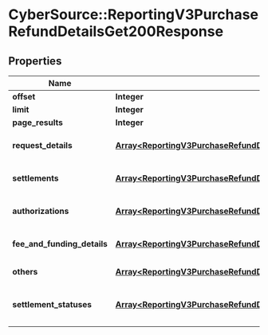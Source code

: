 # CyberSource::ReportingV3PurchaseRefundDetailsGet200Response

## Properties
Name | Type | Description | Notes
------------ | ------------- | ------------- | -------------
**offset** | **Integer** |  | [optional] 
**limit** | **Integer** |  | [optional] 
**page_results** | **Integer** |  | [optional] 
**request_details** | [**Array&lt;ReportingV3PurchaseRefundDetailsGet200ResponseRequestDetails&gt;**](ReportingV3PurchaseRefundDetailsGet200ResponseRequestDetails.md) | List of Request Info values | [optional] 
**settlements** | [**Array&lt;ReportingV3PurchaseRefundDetailsGet200ResponseSettlements&gt;**](ReportingV3PurchaseRefundDetailsGet200ResponseSettlements.md) | List of Settlement Info values | [optional] 
**authorizations** | [**Array&lt;ReportingV3PurchaseRefundDetailsGet200ResponseAuthorizations&gt;**](ReportingV3PurchaseRefundDetailsGet200ResponseAuthorizations.md) | List of Authorization Info values | [optional] 
**fee_and_funding_details** | [**Array&lt;ReportingV3PurchaseRefundDetailsGet200ResponseFeeAndFundingDetails&gt;**](ReportingV3PurchaseRefundDetailsGet200ResponseFeeAndFundingDetails.md) | List of Fee Funding Info values | [optional] 
**others** | [**Array&lt;ReportingV3PurchaseRefundDetailsGet200ResponseOthers&gt;**](ReportingV3PurchaseRefundDetailsGet200ResponseOthers.md) | List of Other Info values | [optional] 
**settlement_statuses** | [**Array&lt;ReportingV3PurchaseRefundDetailsGet200ResponseSettlementStatuses&gt;**](ReportingV3PurchaseRefundDetailsGet200ResponseSettlementStatuses.md) | List of Settlement Status Info values | [optional] 



